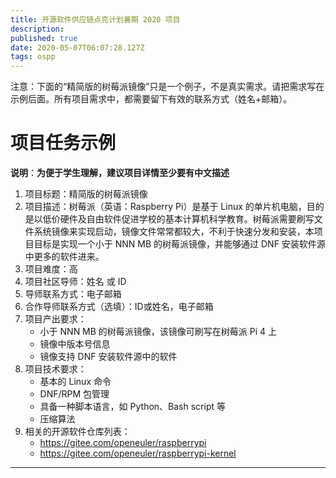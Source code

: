 ```yaml
---
title: 开源软件供应链点亮计划暑期 2020 项目
description: 
published: true
date: 2020-05-07T06:07:28.127Z
tags: ospp
---
```


注意：下面的“精简版的树莓派镜像”只是一个例子，不是真实需求。请把需求写在示例后面。所有项目需求中，都需要留下有效的联系方式（姓名+邮箱）。

# 项目任务示例

**说明**：**为便于学生理解，建议项目详情至少要有中文描述**

1. 项目标题：精简版的树莓派镜像
2. 项目描述：树莓派（英语：Raspberry Pi）是基于 Linux 的单片机电脑，目的是以低价硬件及自由软件促进学校的基本计算机科学教育。树莓派需要刷写文件系统镜像来实现启动，镜像文件常常都较大，不利于快速分发和安装，本项目目标是实现一个小于 NNN MB 的树莓派镜像，并能够通过 DNF 安装软件源中更多的软件进来。
3. 项目难度：高
4. 项目社区导师：姓名 或 ID
5. 导师联系方式：电子邮箱
6. 合作导师联系方式（选填）：ID或姓名，电子邮箱
7. 项目产出要求：
   - 小于 NNN MB 的树莓派镜像，该镜像可刷写在树莓派 Pi 4 上
   - 镜像中版本号信息
   - 镜像支持 DNF 安装软件源中的软件
8. 项目技术要求：
   - 基本的 Linux 命令
   - DNF/RPM 包管理
   - 具备一种脚本语言，如 Python、Bash script 等
   - 压缩算法
9. 相关的开源软件仓库列表：
   - https://gitee.com/openeuler/raspberrypi
   - https://gitee.com/openeuler/raspberrypi-kernel

---